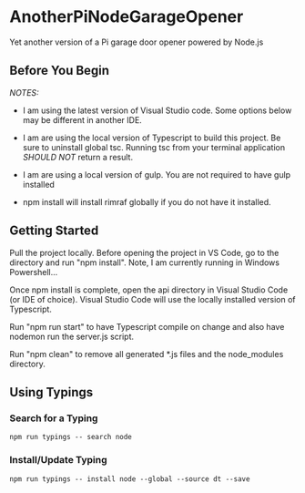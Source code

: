 # AnotherPiNodeGarageOpener
Yet another version of a Pi garage door opener powered by Node.js

## Before You Begin

_NOTES:_ 

* I am using the latest version of Visual Studio code.  Some options below may be different in another IDE.

* I am are using the local version of Typescript to build this project.  Be sure to uninstall global tsc.  Running tsc from your terminal application _SHOULD NOT_ return a result.

* I am are using a local version of gulp.  You are not required to have gulp installed

* npm install will install rimraf globally if you do not have it installed.

## Getting Started

Pull the project locally.  Before opening the project in VS Code, go to the directory and run "npm install".  Note, I am currently running in Windows Powershell...

Once npm install is complete, open the api directory in Visual Studio Code (or IDE of choice).  Visual Studio Code will use the locally installed version of Typescript.

Run "npm run start" to have Typescript compile on change and also have nodemon run the server.js script.

Run "npm clean" to remove all generated *.js files and the node_modules directory.

## Using Typings

### Search for a Typing
    npm run typings -- search node

### Install/Update Typing
    npm run typings -- install node --global --source dt --save
